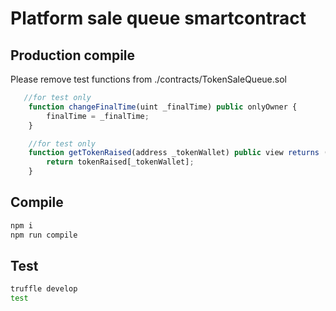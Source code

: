 # Platform sale queue smartcontract

## Production compile

Please remove test functions from ./contracts/TokenSaleQueue.sol

```js
   //for test only
    function changeFinalTime(uint _finalTime) public onlyOwner {
        finalTime = _finalTime;
    }

    //for test only
    function getTokenRaised(address _tokenWallet) public view returns (uint256) {
        return tokenRaised[_tokenWallet];
    }
```

## Compile

```bash
npm i
npm run compile
```

## Test

```bash
truffle develop
test
```
